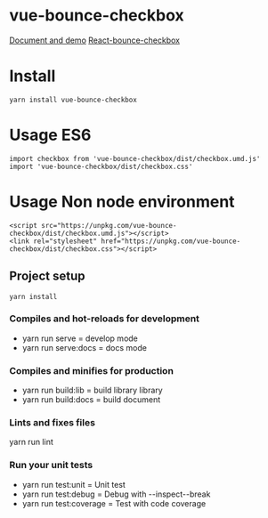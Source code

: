 # vue-bounce-checkbox
[Document and demo](https://phmngocnghia.github.io/vue-bounce-checkbox)
[React-bounce-checkbox](https://github.com/PhmNgocNghia/react-bounce-checkbox)

# Install
```
yarn install vue-bounce-checkbox
```

# Usage ES6
```
import checkbox from 'vue-bounce-checkbox/dist/checkbox.umd.js'
import 'vue-bounce-checkbox/dist/checkbox.css'
```


# Usage Non node environment
```
<script src="https://unpkg.com/vue-bounce-checkbox/dist/checkbox.umd.js"></script>
<link rel="stylesheet" href="https://unpkg.com/vue-bounce-checkbox/dist/checkbox.css"></script>
```

## Project setup
```
yarn install
```

### Compiles and hot-reloads for development
* yarn run serve = develop mode
* yarn run serve:docs = docs mode


### Compiles and minifies for production
* yarn run build:lib = build library library
* yarn run build:docs = build document 

### Lints and fixes files
yarn run lint

### Run your unit tests
* yarn run test:unit = Unit test
* yarn run test:debug = Debug with --inspect--break
* yarn run test:coverage = Test with code coverage
